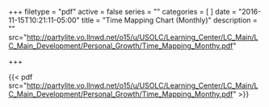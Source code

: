 +++
filetype = "pdf"
active = false
series = ""
categories = [
]
date = "2016-11-15T10:21:11-05:00"
title = "Time Mapping Chart (Monthly)"
description = ""
src="http://partylite.vo.llnwd.net/o15/u/USOLC/Learning_Center/LC_Main/LC_Main_Development/Personal_Growth/Time_Mapping_Monthy.pdf"

+++

{{< pdf src="http://partylite.vo.llnwd.net/o15/u/USOLC/Learning_Center/LC_Main/LC_Main_Development/Personal_Growth/Time_Mapping_Monthy.pdf" >}}
